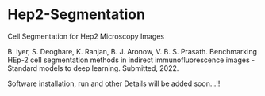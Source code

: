 # Hep2-Segmentation
 Cell Segmentation for Hep2 Microscopy Images


B. Iyer, S. Deoghare, K. Ranjan, B. J. Aronow, V. B. S. Prasath. Benchmarking HEp-2 cell segmentation methods in indirect immunofluorescence images - Standard models to deep learning. Submitted, 2022.

Software installation, run and other Details will be added soon...!!
